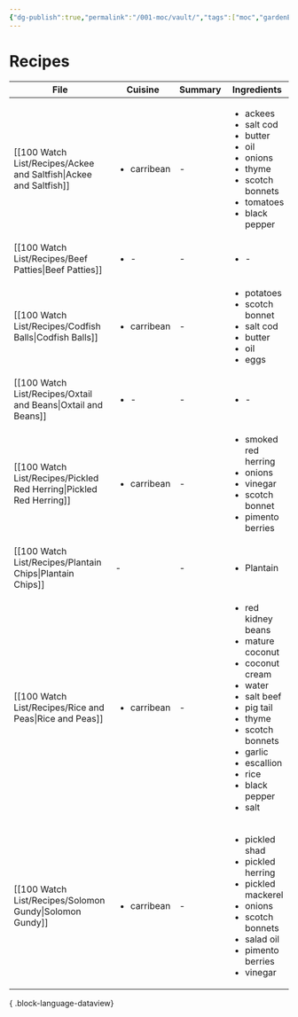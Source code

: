 ```yaml
---
{"dg-publish":true,"permalink":"/001-moc/vault/","tags":["moc","gardenEntry"]}
---
```


# Recipes 
| File                                                                   | Cuisine                     | Summary | Ingredients                                                                                                                                                                                                                                           |
| ---------------------------------------------------------------------- | --------------------------- | ------- | ----------------------------------------------------------------------------------------------------------------------------------------------------------------------------------------------------------------------------------------------------- |
| [[100 Watch List/Recipes/Ackee and Saltfish\|Ackee and Saltfish]]   | <ul><li>carribean</li></ul> | \-      | <ul><li>ackees</li><li>salt cod</li><li>butter</li><li>oil</li><li>onions</li><li>thyme</li><li>scotch bonnets</li><li>tomatoes</li><li>black pepper</li></ul>                                                                                        |
| [[100 Watch List/Recipes/Beef Patties\|Beef Patties]]               | <ul><li>\-</li></ul>        | \-      | <ul><li>\-</li></ul>                                                                                                                                                                                                                                  |
| [[100 Watch List/Recipes/Codfish Balls\|Codfish Balls]]             | <ul><li>carribean</li></ul> | \-      | <ul><li>potatoes</li><li>scotch bonnet</li><li>salt cod</li><li>butter</li><li>oil</li><li>eggs</li></ul>                                                                                                                                             |
| [[100 Watch List/Recipes/Oxtail and Beans\|Oxtail and Beans]]       | <ul><li>\-</li></ul>        | \-      | <ul><li>\-</li></ul>                                                                                                                                                                                                                                  |
| [[100 Watch List/Recipes/Pickled Red Herring\|Pickled Red Herring]] | <ul><li>carribean</li></ul> | \-      | <ul><li>smoked red herring</li><li>onions</li><li>vinegar</li><li>scotch bonnet</li><li>pimento berries</li></ul>                                                                                                                                     |
| [[100 Watch List/Recipes/Plantain Chips\|Plantain Chips]]           | \-                          | \-      | <ul><li>Plantain</li></ul>                                                                                                                                                                                                                            |
| [[100 Watch List/Recipes/Rice and Peas\|Rice and Peas]]             | <ul><li>carribean</li></ul> | \-      | <ul><li>red kidney beans</li><li>mature coconut</li><li>coconut cream</li><li>water</li><li>salt beef</li><li>pig tail</li><li>thyme</li><li>scotch bonnets</li><li>garlic</li><li>escallion</li><li>rice</li><li>black pepper</li><li>salt</li></ul> |
| [[100 Watch List/Recipes/Solomon Gundy\|Solomon Gundy]]             | <ul><li>carribean</li></ul> | \-      | <ul><li>pickled shad</li><li>pickled herring</li><li>pickled mackerel</li><li>onions</li><li>scotch bonnets</li><li>salad oil</li><li>pimento berries</li><li>vinegar</li></ul>                                                                       |

{ .block-language-dataview}